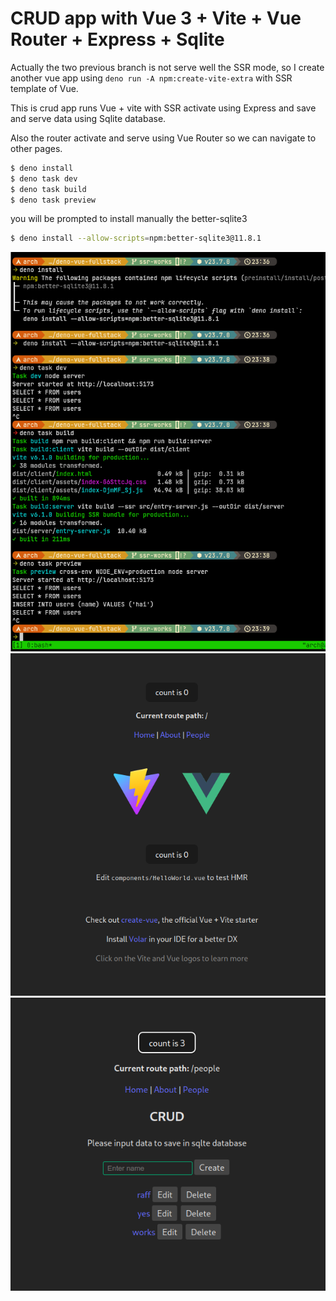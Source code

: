 # CRUD app with Vue 3 + Vite + Vue Router + Express + Sqlite 

Actually the two previous branch is not serve well the SSR mode, so I create another vue app using `deno run -A npm:create-vite-extra` with SSR template of Vue.

This is crud app runs Vue + vite with SSR activate using Express and save and serve data using Sqlite database.

Also the router activate and serve using Vue Router so we can navigate to other pages.

```sh
$ deno install
$ deno task dev
$ deno task build
$ deno task preview
```

you will be prompted to install manually the better-sqlite3

```sh
$ deno install --allow-scripts=npm:better-sqlite3@11.8.1
```

![deno vue express vue-router sqlite crud instal proces](./install-process.png)
![deno vue fullstack crud](./deno-vue-fullstack.png)
![deno vue express vue-router sqlite crud](./deno-vue-fullstack-crud-ssr.png)
